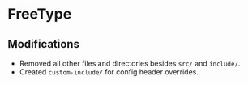 # FreeType

## Modifications

- Removed all other files and directories besides `src/` and `include/`.
- Created `custom-include/` for config header overrides.
